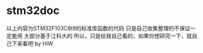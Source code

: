 # stm32doc
以上内容为STM32F103C8t6的标准库函数的代码
只是自己收集整理的不保证一定能用
大部分基于江科大的
所以，只是给我自己看的，如果你想研究一下，就自己下来看吧
by HiW
